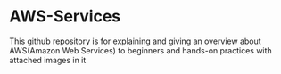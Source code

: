 # AWS-Services

This github repository is for explaining and giving an overview about AWS(Amazon Web Services) to beginners and hands-on practices with attached images in it
